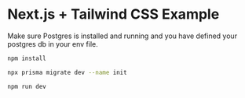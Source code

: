 # Next.js + Tailwind CSS Example

Make sure Postgres is installed and running and you have defined your postgres db in your env file.

```bash
npm install

```

```bash
npx prisma migrate dev --name init
```

```bash
npm run dev
```
